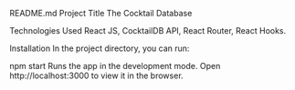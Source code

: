 README.md
Project Title
The Cocktail Database

Technologies Used
React JS, CocktailDB API, React Router, React Hooks.

Installation
In the project directory, you can run:

npm start
Runs the app in the development mode.
Open http://localhost:3000 to view it in the browser.
